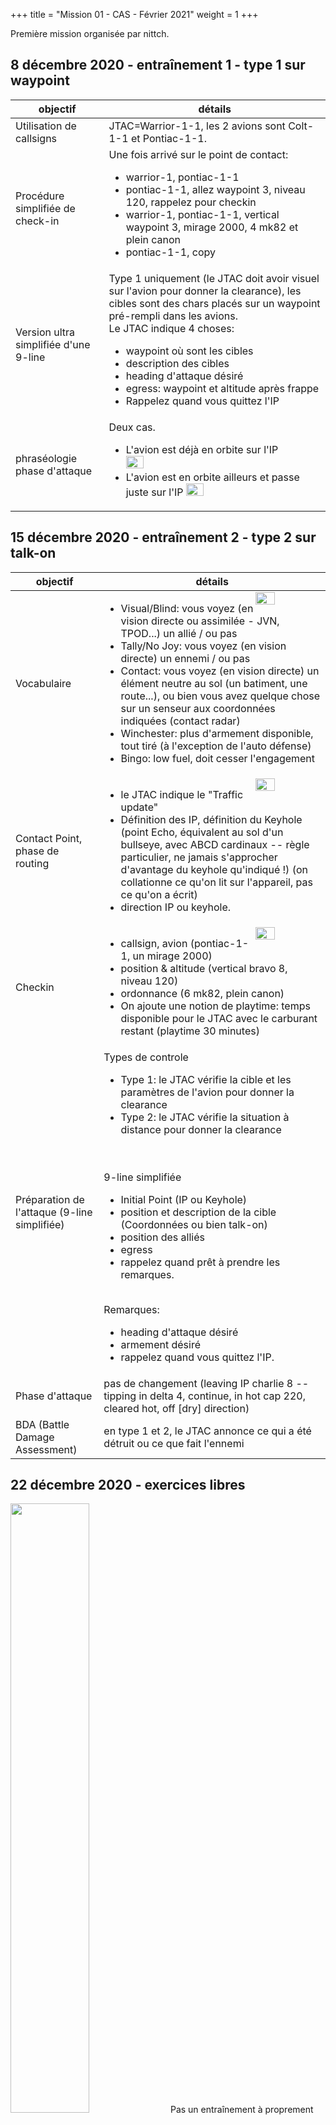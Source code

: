 +++
title = "Mission 01 - CAS - Février 2021"
weight = 1
+++

Première mission organisée par nittch.

## 8 décembre 2020 - entraînement 1 - type 1 sur waypoint
objectif                              | détails
------------------------------------- | ----------
Utilisation de callsigns              | JTAC=Warrior-1-1, les 2 avions sont Colt-1-1 et Pontiac-1-1.
Procédure simplifiée de check-in      | Une fois arrivé sur le point de contact:<ul><li>warrior-1, pontiac-1-1<li>pontiac-1-1, allez waypoint 3, niveau 120, rappelez pour checkin<li>warrior-1, pontiac-1-1, vertical waypoint 3, mirage 2000, 4 mk82 et plein canon<li>pontiac-1-1, copy</ul>
Version ultra simplifiée d'une 9-line | Type 1 uniquement (le JTAC doit avoir visuel sur l'avion pour donner la clearance), les cibles sont des chars placés sur un waypoint pré-rempli dans les avions.<br />Le JTAC indique 4 choses:<ul><li>waypoint où sont les cibles<li>description des cibles<li>heading d'attaque désiré<li>egress: waypoint et altitude après frappe<li>Rappelez quand vous quittez l'IP</ul>
phraséologie phase d'attaque          | Deux cas. <ul><li>L'avion est déjà en orbite sur l'IP <img src=/mission_01/session1_leaving_ip.png width=30% /> <li>L'avion est en orbite ailleurs et passe juste sur l'IP <img src=/mission_01/session1_tipping_in.png width=30% /> </ul>

## 15 décembre 2020 - entraînement 2 - type 2 sur talk-on
objectif                              | détails
------------------------------------- | ----------
Vocabulaire                           |<img src=/mission_01/session2_visuel_tally.jpg width=30% style="float: right; margin: 0 0 0 0;" /><ul><li>Visual/Blind: vous voyez (en vision directe ou assimilée - JVN, TPOD...) un allié / ou pas<li>Tally/No Joy: vous voyez (en vision directe) un ennemi / ou pas<li>Contact: vous voyez (en vision directe) un élément neutre au sol (un batiment, une route...), ou bien vous avez quelque chose sur un senseur aux coordonnées indiquées (contact radar)<li>Winchester: plus d'armement disponible, tout tiré (à l'exception de l'auto défense)<li>Bingo: low fuel, doit cesser l'engagement</ul>
Contact Point, phase de routing       |<img src=/mission_01/session2_keyhole.png width=30% style="float: right; margin: 0 0 0 0;" /><ul><li>le JTAC indique le "Traffic update"<li>Définition des IP, définition du Keyhole (point Echo, équivalent au sol d'un bullseye, avec ABCD cardinaux -- règle particulier, ne jamais s'approcher d'avantage du keyhole qu'indiqué !) (on collationne ce qu'on lit sur l'appareil, pas ce qu'on a écrit)<li>direction IP ou keyhole.</ul>
Checkin                               |<img src=/mission_01/session2_checkin.png width=30% style="float: right; margin: 0 0 0 0;" /><ul><li>callsign, avion (pontiac-1-1, un mirage 2000)<li>position & altitude (vertical bravo 8, niveau 120)<li>ordonnance (6 mk82, plein canon)<li>On ajoute une notion de playtime: temps disponible pour le JTAC avec le carburant restant (playtime 30 minutes)</ul>
Préparation de l'attaque (9-line simplifiée) | Types de controle<br /><ul><li>Type 1: le JTAC vérifie la cible et les paramètres de l'avion pour donner la clearance<li>Type 2: le JTAC vérifie la situation à distance pour donner la clearance</ul><br /><br />9-line simplifiée<ul><li>Initial Point (IP ou Keyhole)<li>position et description de la cible (Coordonnées ou bien talk-on)<li>position des alliés<li>egress<li>rappelez quand prêt à prendre les remarques.</ul><br /> Remarques:<ul><li>heading d'attaque désiré<li>armement désiré<li>rappelez quand vous quittez l'IP. </ul>
Phase d'attaque                       | pas de changement (leaving IP charlie 8 -- tipping in delta 4, continue, in hot cap 220, cleared hot, off [dry] direction)
BDA (Battle Damage Assessment)        | en type 1 et 2, le JTAC annonce ce qui a été détruit ou ce que fait l'ennemi

## 22 décembre 2020 - exercices libres
<img src=/mission_01/session3_f18.png width=50% />
Pas un entraînement à proprement parler.

Nous avons décollé de Lar. Nous avions 3 waypoints et des cibles à détruire à la bombe à sous-munitions ou au canon à chaque waypoint. Nous étions deux : l'un attaquait pendant que l'autre orbitait à une altitude plus élevée pour surveiller d'éventuels départs de missiles.

Au final, nous étions Winchester après les deux premiers waypoints et sommes rentrés à Shiraz.

## 29 décembre 2020 - révisions
<img src=/mission_01/session3_roquette.png width=50% />
Suite à un crash d'hélicoptère, une équipe de secours est sur place (VBL médicaux + tanks alliés).
Ils demandent un appui aérien.

Des camions ennemis sons stationnés non loin du lieu, à attaquer aux roquettes après un guidage visuel (révisions du type 2 sur talk-on).
En fin d'entrainement des renforts arrivent une colonne de camions sur une route, à attaquer au canon (révision du type 2 sur coordonnées).

## 05 janvier 2021 - entraînement 3 - type 3, TOT, 9-LINE
<img src=/mission_01/session4_f18.png width=50% />

objectif                              | détails
------------------------------------- | -----------------------------------------------------------------------------
type 3                                | <ul><li>le jtac autorise une attaque sur une période donnée au lieu de donner une clearance par passe (cleared to engage from time ... to ....)<li>l'avion indique "commencing engagement", "engagement complete"<li>le BDA est donné par l'avion au jtac à la toute fin</ul>
9-line                                | 1-3 concernent l'IP, 4-6 concernent la target, 7-8 le marquage et les alliés, 9 l'egress<ul><li>Type 1/Type 2/Type 3 Bomb on Target, rappelez quand prêt à noter la 9-line<li>1.IP<li>2.Heading IP to Target<li>3.distance IP to Target<li>4.altitude Target<li> 5.description Target (nombre et type)<li>6.coordonnées Target<li> 7.type de marquage ou code laser<li> 8.position et distance de l'allié le plus proche<li>9.egress (point cardinal et point), exemple Sud-Mazda<li>Rappelez quand prêt à prendre les remarques<li>Remarques<ul><li> heading désiré<li> Push ASAP , ou TOT (Time on Target) + heure<li> (type 3) engagement time : plage d'engagement, exemple: 45-55 -- Peut être donné plus tard pour laisser du temps au JTAC<li> (type 3) engagement type : type d'engagement, exemple: tous les blindés<li>façon d'attaquer (armement, ordres divers...)</ul></ul><br /> on readback 4-6-8 + remarques<br /> correlation (talk-on) avant la 9-line (pour indiquer "talk-on" dans la ligne 6) ou après (pour confirmer)
Phase d'attaque                       | <ul><li>Si on rejoint l'IP, On va préférer "IP Inbound" à "Typping In" qui semble plus utilisé<li>On garde "Leaving IP" si on y est déjà</ul>

## 12 janvier 2021 - entraînement 4 - FENCE-IN, révisions 9-LINE
<img src=/mission_01/session5_f18_m2k.png width=50% />


objectif                              | détails
------------------------------------- | -----------------------------------------------------------------------------
AWACS                                 | En arrivant en fréquence AWACS, s'annoncer... ("Overlord, Pontiac, nous sommes un mirage 2000 arrivant dans votre zone", "Pontiac, Overlord, identifié radar, indiquez mission", "Overlord, Pontiac, mission CAS en direction point Mazda")
FENCE-IN                              | En arrivant en zone de combat, sur ordre nous allons FENCE-IN, il s'agit d'une check-list à dérouler en suivant l'acronyme FENCE :<ul><li>**Fuel**, on vérifie qu'à ce moment du vol on a bien une quantité prévue pour la mission, les différents niveaux des différents bidons, cross-feed, etc...<li>**Emitters**, on vérifie le statut de tout ce qui peut émettre en suivant l'acronyme TRAIL:<ul><li>**TACAN**, vérifier, passer en air-air<li>**Radar**, selon mission<li>**ALQ/ALR**, régler ECM (ont pour réf ALQ- sur avion américains) et RWR (ont pour réf ALR-)<li>**IFF**, code et mode selon mission<li>**Lights**, feux éteins</ul><li>**Navigation**: vérifier les waypoints importants, recalage GPS éventuel<li>**Chaff et flares**: programmes réglés et armés<li>**Employment**: préparation **ou vérification** de tous les systèmes d'armes et emports (**mode A/G**, **préchauffe POD**, préchauffe missiles, mode de délivrance des bombes, réglage des volumes, réglage codes laser...). **Master Arm ON**, bien que sujet à débat (normalement la sécurité reste jusqu'au dernier moment), nous passons Master Arm ON à cette étape on pour l'entraînement</ul>Une fois le FENCE-IN vérifié, vous êtes prêt à combattre. Le but est de ne pas louper d'occasion de tir, même avec le stress.<br />Pour l'entraînement et un peu artificiellement, nous procédons ainsi: l'AWACS ordonne: "Passez FENCE-IN", et l'avion réponds "FENCE-IN vérifié, prêt au combat"

## 19 janvier 2021 - entraînement 5 - Ateliers tirs, révisions sur l'armement
Nous avons travaillé les différentes emports possibles pour la mission :
- Mk-83 (general bomb)
- Mk-84 (general bomb, pour blindés)
- Mk-20 RE (cluster, pour blindés)
- Roquettes Zuni (pour blindés), en S (single)
- Roquettes Hydra 70 (Launceur LAU-61 - 19 roquettes, tête M151 - High Explosive), en S (single)
- Canon

Pour maximiser l'utilisation de l'emport :
- les bombes sont tirées en CCIP, une par une
- les roquettes à l'unité
- le canon en low

Chaque atelier consistait à réviser le FENCE-IN et ensuite tirer au waypoint 2. (fichier de mission : <a href=/mission_01/lei-cas-6.miz>lei-cas-6.miz</a>)

## 26 janvier 2021 - entraînement 6 - Vol en formation
<img src=/mission_01/session7_desert.png width=50% />

objectif                              | détails
------------------------------------- | -----------------------------------------------------------------------------
Leader                                | <ul><li>Chef de patrouille<li>Communications radios (si patrouille non séparée)<li>Navigation et plan de vol<li>Gestion des attaques et armements (qui tire et quand)</ul>
Ailier                                | <ul><li>Tient la formation<li>Surveille le ciel et le radar<li>Le premier ailier collationne normalement, les autres par leur numéro<li>Procède aux readback et confirmations visuelles</ul>
PS (Patrouille serrée)                | Très difficile à tenir, utilisée en faible visibilité (météo difficile) ou manœuvre autour de l'aéroport<ul><li>à 2 mètres l'un de l'autre<li>vol dans le même plan (monter ou descendre en virage pour le rester)<li>Annoncer "perte visuel" et manœuvre anti-abordage immédiatement<li>Variante "PS lâche" moins serrée</ul>
FMO (Formation Manœuvre offensive)    | La formation classique, très manœuvrante<ul><li>600 ft derrière<li>45° derrière, choix du côté: derrière le leader en fonction de la menace (voir le leader et d'où vient la menace)<li>en étagement négatif (sous le leader, sauf en très basse altitude ou c'est l'inverse)<li>on imite le leader, on garde exactement les mêmes RPM, en virage on prends l'intérieur pour se rapprocher, l'extérieur pour s'éloigner<li>en cas d'engagement, si l'équipier est indissociable (manque d'expérience ?), passer dans les 6h<li>Variante "Wedge" moins serrée pour le transit</ul>
FMD (Formation Manoeuvre Défensive)   | Formation pour le transit, un point de départ très avantageux en cas d'attaque (nombreuses techniques de tenailles pour renverser l'attaque)<ul><li>Surveillance mutuelle des 6h<li>A l'opposition aux PS/FMO, le leader doit manoeuvrer pour tenir la position<li>virages difficiles mais des techniques existent</ul>
CAS et 9-Lines                        | <ul><li>Le vol dans son ensemble note les 9-Lines<li>Soit la formation est maintenue (FMO avec un passage en trail pour l'engagement)<li>Soit la formation est séparée et rassemblée (rassemblement en ligne droite, en virage, baïonnette, technique autres - Radar, Datalink avec une stratégie d'interception...)</ul>

Je me suis inspiré de [FFW-01 Formation à deux](https://www.ffw-01.fr/images/documentation/interne/divers/Formationa%20deux.pdf) et [C6 - Vol en formation](http://www.checksix-fr.com/files/F4AF/EDC/1-2-4%20Vol%20en%20formation.pdf)

## 2 et 3 février 2021 - entraînement 7 - Révisions
<img src=/mission_01/session8_ps.png width=50% />

objectif                              | détails
------------------------------------- | -----------------------------------------------------------------------------
PS                                    | <ul><li>Régulation aux gaz<li>Plan des ailes</ul>
FMO                                   | <ul><li>600 ft, 45°<li>étagement<li>RPM fixes et imitation</ul>
FMD                                   | <ul><li>parallèles<li>surveillance mutuelle</ul>

<img src=/mission_01/Screen_210203_222548.png width=50% />

Révisions générales (radio, plan de vol, décollage en patrouille, contact jtac, 9-LINE et tir, RTB). Type 2 et 3, TOT...

## 9 février 2021 - mission

## 16 février 2021 - débrief

